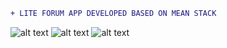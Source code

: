 ```diff
+ LITE FORUM APP DEVELOPED BASED ON MEAN STACK
```
![alt text](https://user-images.githubusercontent.com/43106572/62010532-ad70d680-b189-11e9-8cd4-e608aba4b7c5.PNG)
![alt text](https://user-images.githubusercontent.com/43106572/62010563-24a66a80-b18a-11e9-82cf-79d8334b6637.PNG)
![alt text](https://user-images.githubusercontent.com/43106572/62010561-0f314080-b18a-11e9-8a72-b116fce33491.PNG)
